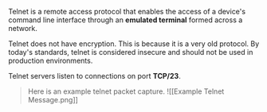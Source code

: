 Telnet is a remote access protocol that enables the access of a device's command line interface through an **emulated terminal** formed across a network.

Telnet does not have encryption. This is because it is a very old protocol. By today's standards, telnet is considered insecure and should not be used in production environments.

Telnet servers listen to connections on port **TCP/23**.

>Here is an example telnet packet capture.
>![[Example Telnet Message.png]]


